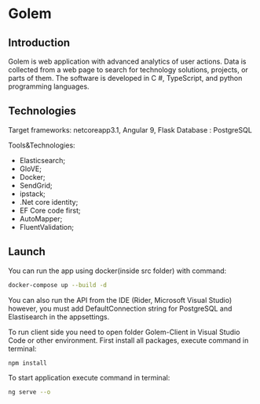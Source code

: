 # Golem

## Introduction

Golem is web application with advanced analytics of user actions. Data is collected from a web page to search for technology solutions, projects, or parts of them.
The software is developed in C #, TypeScript, and python programming languages.

## Technologies

Target frameworks: netcoreapp3.1, Angular 9, Flask
Database : PostgreSQL

Tools&Technologies:
- Elasticsearch;
- GloVE;
- Docker;
- SendGrid;
- ipstack;
- .Net core identity;
- EF Core code first;
- AutoMapper;
- FluentValidation;

## Launch

You can run the app using docker(inside src folder) with command:
```bash
docker-compose up --build -d
```

You can also run the API from the IDE (Rider, Microsoft Visual Studio) however, you must add DefaultConnection string for PostgreSQL and Elastisearch in the appsettings.

To run client side you need to open folder Golem-Client in Visual Studio Code or other environment. 
First install all packages, execute command in terminal:
```bash
npm install
```

To start application execute command in terminal:
```bash
ng serve --o
```